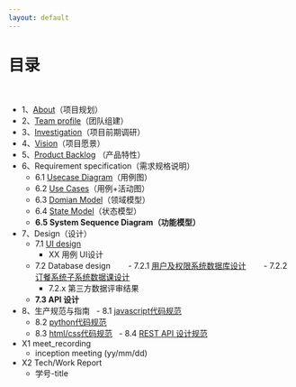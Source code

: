 ```yaml
---
layout: default
---
```


# [](#TOC)目录

&nbsp;&nbsp; 

* 1、[About](about)（项目规划）
* 2、[Team profile](team_profile)（团队组建）
* 3、[Investigation](investigation)（项目前期调研）
* 4、[Vision](vision)（项目愿景）
* 5、[Product Backlog](backlog_initial) （产品特性）
* 6、Requirement specification（需求规格说明）
    - 6.1 [Usecase Diagram](Requirement_specification/requirements_and_userCase)（用例图）
    - 6.2 [Use Cases](Requirement_specification/requirements_and_userCase)（用例+活动图）
    - 6.3 [Domian Model](Requirement_specification/domain_model)（领域模型）
    - 6.4 [State Model](Requirement_specification/state_Model)（状态模型）
    - **6.5 System Sequence Diagram（功能模型）**
* 7、Design（设计）
    - 7.1 [UI design](UI_Design.pdf)
        - XX 用例 UI设计
    - 7.2 Database design
        - 7.2.1 [用户及权限系统数据库设计](dataBase_design)
        - 7.2.2 [订餐系统子系统数据课设计](dataBase_design) 
        - 7.2.x 第三方数据评审结果
    - **7.3 API 设计**
* 8、生产规范与指南
   - 8.1 [javascript代码规范](GuideBook/Google_javascript_style_guide.pdf)
   - 8.2 [python代码规范](GuideBook/Google_python_style_guide)
   - 8.3 [html/css代码规范](GuideBook/Google_html_css_style_guide)
   - 8.4 [REST API 设计规范](GuideBook/RESTful-API-design-OCTO-Quick-Reference-Card-2.2.pdf)
* X1 meet_recording
    - inception meeting (yy/mm/dd)
* X2 Tech/Work Report
    - 学号-title
